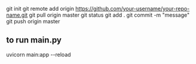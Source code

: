 git init 
git remote add origin https://github.com/your-username/your-repo-name.git
git pull origin master
git status
git add .
git commit -m "message"
git push origin master



## to run main.py
uvicorn main:app --reload


